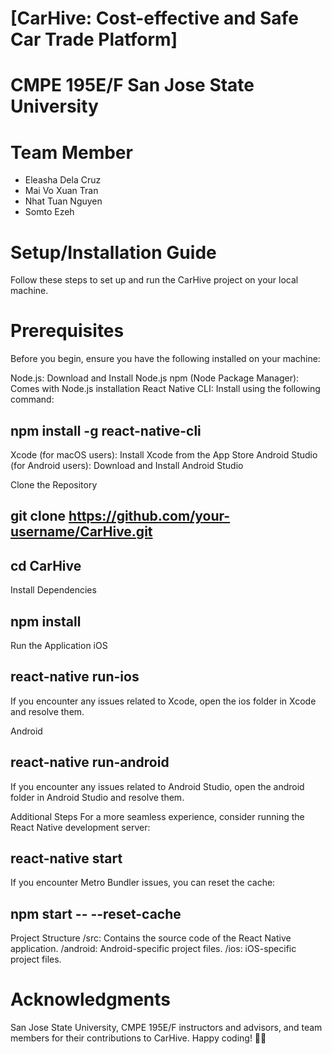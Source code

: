# [CarHive: Cost-effective and Safe Car Trade Platform]

# CMPE 195E/F San Jose State University

# Team Member
- Eleasha Dela Cruz
- Mai Vo Xuan Tran
- Nhat Tuan Nguyen
- Somto Ezeh

# Setup/Installation Guide
Follow these steps to set up and run the CarHive project on your local machine.

# Prerequisites
Before you begin, ensure you have the following installed on your machine:

Node.js: Download and Install Node.js
npm (Node Package Manager): Comes with Node.js installation
React Native CLI: Install using the following command:
## npm install -g react-native-cli
Xcode (for macOS users): Install Xcode from the App Store
Android Studio (for Android users): Download and Install Android Studio

Clone the Repository
## git clone https://github.com/your-username/CarHive.git
## cd CarHive

Install Dependencies
## npm install

Run the Application
iOS
## react-native run-ios
If you encounter any issues related to Xcode, open the ios folder in Xcode and resolve them.

Android
## react-native run-android
If you encounter any issues related to Android Studio, open the android folder in Android Studio and resolve them.

Additional Steps
For a more seamless experience, consider running the React Native development server:
## react-native start

If you encounter Metro Bundler issues, you can reset the cache:
## npm start -- --reset-cache

Project Structure
/src: Contains the source code of the React Native application.
/android: Android-specific project files.
/ios: iOS-specific project files.

# Acknowledgments
San Jose State University, CMPE 195E/F instructors and advisors, and team members for their contributions to CarHive.
Happy coding! 🚗✨
